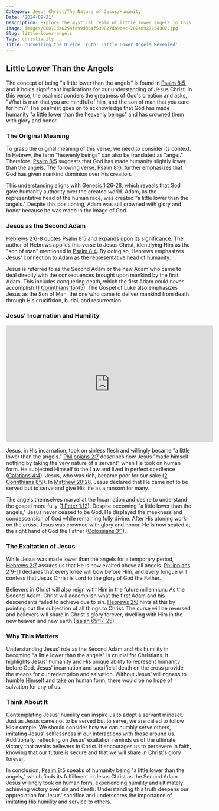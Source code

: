 ```yaml
---
Category: Jesus Christ/The Nature of Jesus/Humanity
Date: '2024-09-21'
Description: Explore the mystical realm of little lower angels in this captivating article, delving into their significance and role in spiritual beliefs. Discover the enchanting world of these celestial beings in a concise exploration.
Image: images/08871da6254fe99d364f539827da9bec-20240927154307.jpg
Slug: little-lower-angels
Tags: christianity
Title: 'Unveiling the Divine Truth: Little Lower Angels Revealed'
---
```


## Little Lower Than the Angels

The concept of being "a little lower than the angels" is found in [Psalm 8:5](https://www.bibleref.com/Psalm/8/Psalm-8-5.html), and it holds significant implications for our understanding of Jesus Christ. In this verse, the psalmist ponders the greatness of God's creation and asks, "What is man that you are mindful of him, and the son of man that you care for him?" The psalmist goes on to acknowledge that God has made humanity "a little lower than the heavenly beings" and has crowned them with glory and honor.

### The Original Meaning

To grasp the original meaning of this verse, we need to consider its context. In Hebrew, the term "heavenly beings" can also be translated as "angel." Therefore, [Psalm 8:5](https://www.bibleref.com/Psalm/8/Psalm-8-5.html) suggests that God has made humanity slightly lower than the angels. The following verse, [Psalm 8:6](https://www.bibleref.com/Psalm/8/Psalm-8-6.html), further emphasizes that God has given mankind dominion over His creation.

This understanding aligns with [Genesis 1:26-28](https://www.bibleref.com/Genesis/1/Genesis-1-26.html), which reveals that God gave humanity authority over the created world. Adam, as the representative head of the human race, was created "a little lower than the angels." Despite this positioning, Adam was still crowned with glory and honor because he was made in the image of God.

### Jesus as the Second Adam

[Hebrews 2:6-8](https://www.bibleref.com/Hebrews/2/Hebrews-2-6.html) quotes [Psalm 8:5](https://www.bibleref.com/Psalm/8/Psalm-8-5.html) and expands upon its significance. The author of Hebrews applies this verse to Jesus Christ, identifying Him as the "son of man" mentioned in [Psalm 8:4](https://www.bibleref.com/Psalm/8/Psalm-8-4.html). By doing so, Hebrews emphasizes Jesus' connection to Adam as the representative head of humanity.

Jesus is referred to as the Second Adam or the new Adam who came to deal directly with the consequences brought upon mankind by the first Adam. This includes conquering death, which the first Adam could never accomplish ([1 Corinthians 15:45](https://www.bibleref.com/1-Corinthians/15/1-Corinthians-15-45.html)). The Gospel of Luke also emphasizes Jesus as the Son of Man, the one who came to deliver mankind from death through His crucifixion, burial, and resurrection.

### Jesus' Incarnation and Humility


<iframe width="560" height="315" src="https://www.youtube.com/embed/F__lEJ3A0GM" frameborder="0" allow="autoplay; encrypted-media" allowfullscreen></iframe>


Jesus, in His incarnation, took on sinless flesh and willingly became "a little lower than the angels." [Philippians 2:7](https://www.bibleref.com/Philippians/2/Philippians-2-7.html) describes how Jesus "made himself nothing by taking the very nature of a servant" when He took on human form. He subjected Himself to the Law and lived in perfect obedience ([Galatians 4:4](https://www.bibleref.com/Galatians/4/Galatians-4-4.html)). Jesus, who was rich, became poor for our sake ([2 Corinthians 8:9](https://www.bibleref.com/2-Corinthians/8/2-Corinthians-8-9.html)). In [Matthew 20:28](https://www.bibleref.com/Matthew/20/Matthew-20-28.html), Jesus declared that He came not to be served but to serve and give His life as a ransom for many.

The angels themselves marvel at the Incarnation and desire to understand the gospel more fully ([1 Peter 1:12](https://www.bibleref.com/1-Peter/1/1-Peter-1-12.html)). Despite becoming "a little lower than the angels," Jesus never ceased to be God. He displayed the meekness and condescension of God while remaining fully divine. After His atoning work on the cross, Jesus was crowned with glory and honor. He is now seated at the right hand of God the Father ([Colossians 3:1](https://www.bibleref.com/Colossians/3/Colossians-3-1.html)).

### The Exaltation of Jesus

While Jesus was made lower than the angels for a temporary period, [Hebrews 2:7](https://www.bibleref.com/Hebrews/2/Hebrews-2-7.html) assures us that He is now exalted above all angels. [Philippians 2:9-11](https://www.bibleref.com/Philippians/2/Philippians-2-9.html) declares that every knee will bow before Him, and every tongue will confess that Jesus Christ is Lord to the glory of God the Father.

Believers in Christ will also reign with Him in the future millennium. As the Second Adam, Christ will accomplish what the first Adam and his descendants failed to achieve due to sin. [Hebrews 2:8](https://www.bibleref.com/Hebrews/2/Hebrews-2-8.html) hints at this by pointing out the subjection of all things to Christ. The curse will be reversed, and believers will share in Christ's glory forever, dwelling with Him in the new heaven and new earth ([Isaiah 65:17-25](https://www.bibleref.com/Isaiah/65/Isaiah-65-17.html)).

### Why This Matters

Understanding Jesus' role as the Second Adam and His humility in becoming "a little lower than the angels" is crucial for Christians. It highlights Jesus' humanity and His unique ability to represent humanity before God. Jesus' incarnation and sacrificial death on the cross provide the means for our redemption and salvation. Without Jesus' willingness to humble Himself and take on human form, there would be no hope of salvation for any of us.

### Think About It

Contemplating Jesus' humility can inspire us to adopt a servant mindset. Just as Jesus came not to be served but to serve, we are called to follow His example. We should consider how we can humbly serve others, imitating Jesus' selflessness in our interactions with those around us. Additionally, reflecting on Jesus' exaltation reminds us of the ultimate victory that awaits believers in Christ. It encourages us to persevere in faith, knowing that our future is secure and that we will share in Christ's glory forever.

In conclusion, [Psalm 8:5](https://www.bibleref.com/Psalm/8/Psalm-8-5.html) speaks of humanity being "a little lower than the angels," which finds its fulfillment in Jesus Christ as the Second Adam. Jesus willingly took on human form, experiencing humility and ultimately achieving victory over sin and death. Understanding this truth deepens our appreciation for Jesus' sacrifice and underscores the importance of imitating His humility and service to others.